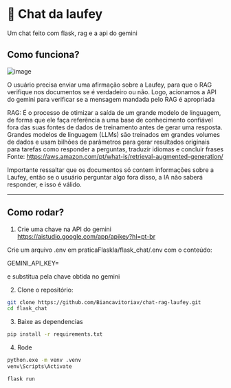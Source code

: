 # 🐇 Chat da laufey

Um chat feito com flask, rag e a api do gemini

## Como funciona?

![image](https://github.com/user-attachments/assets/3bc90ae1-2d7d-48c8-926a-4abd0fb1633a)


O usuário precisa enviar uma afirmação sobre a Laufey, para que o RAG verifique nos documentos se é verdadeiro ou não. Logo, acionamos a API do gemini para verificar se a mensagem mandada pelo RAG é apropriada

RAG: É o processo de otimizar a saída de um grande modelo de linguagem, de forma que ele faça referência a uma base de conhecimento confiável fora das suas fontes de dados de treinamento antes de gerar uma resposta. Grandes modelos de linguagem (LLMs) são treinados em grandes volumes de dados e usam bilhões de parâmetros para gerar resultados originais para tarefas como responder a perguntas, traduzir idiomas e concluir frases
Fonte: https://aws.amazon.com/pt/what-is/retrieval-augmented-generation/

Importante ressaltar que os documentos só contem informações sobre a Laufey, então se o usuário perguntar algo fora disso, a IA não saberá responder, e isso é válido.

---

## Como rodar?

1. Crie uma chave na API do gemini
https://aistudio.google.com/app/apikey?hl=pt-br

Crie um arquivo .env em praticaFlaskIa/flask_chat/.env com o conteúdo:

GEMINI_API_KEY=<chave>

e substitua <chave> pela chave obtida no gemini

2. Clone o repositório:

```bash
git clone https://github.com/Biancavitoriav/chat-rag-laufey.git
cd flask_chat
```

3. Baixe as dependencias

```bash
pip install -r requirements.txt
```

4. Rode

```bash
python.exe -m venv .venv
venv\Scripts\Activate

flask run
```
